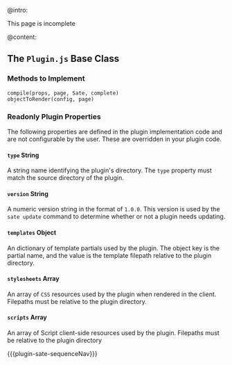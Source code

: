 
@intro:


<p class="todo">This page is incomplete</p>


@content:

## The `Plugin.js` Base Class

### Methods to Implement

    compile(props, page, Sate, complete)
    objectToRender(config, page)





### Readonly Plugin Properties

The following properties are defined in the plugin implementation code and are not configurable by the user. These are overridden in your plugin code.

#### `type`  <span class="type string">String</span>

A string name identifying the plugin's directory. The `type` property must match the source directory of the plugin.

#### `version`  <span class="type string">String</span>

A numeric version string in the format of `1.0.0`. This version is used by the `sate update` command to determine whether or not a plugin needs updating.

#### `templates`  <span class="type object">Object</span>

An dictionary of template partials used by the plugin. The object key is the partial name, and the value is the template filepath relative to the plugin directory.

#### `stylesheets`  <span class="type array">Array</span>

An array of `CSS` resources used by the plugin when rendered in the client. Filepaths must be relative to the plugin directory.

#### `scripts`  <span class="type array">Array</span>

An array of Script client-side resources used by the plugin. Filepaths must be relative to the plugin directory





{{{plugin-sate-sequenceNav}}}

